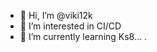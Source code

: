 - 👋 Hi, I’m @viki12k
- 👀 I’m interested in CI/CD
- 🌱 I’m currently learning Ks8...
.

<!---
viki12k/viki12k is a ✨ special ✨ repository because its `README.md` (this file) appears on your GitHub profile.
You can click the Preview link to take a look at your changes.
--->
